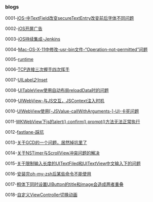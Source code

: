 ### blogs

0001-[iOS-中TextField改变secureTextEntry改变前后字体不同问题](docs/iOS-中TextField改变secureTextEntry改变前后字体不同问题.md)

0002-[iOS开屏广告](docs/iOS开屏广告.md)

0003-[iOS持续集成-Jenkins](docs/iOS持续集成-Jenkins.md)

0004-[Mac-OS-X-11中修改-usr-bin文件-“Operation-not-permitted”问题](docs/Mac-OS-X-11中修改-usr-bin文件-“Operation-not-permitted”问题.md)

0005-[runtime](docs/runtime.md)

0006-[TCP连接三次握手四次挥手](docs/TCP连接三次握手四次挥手.md)

0007-[UILabel之Inset](docs/UILabel之Inset.md)

0008-[UITableView使用自动布局reloadData时的问题](docs/UITableView使用自动布局reloadData时的问题.md)

0009-[UIWebView-与JS交互，JSContext注入时机](docs/UIWebView-与JS交互，JSContext注入时机.md)

0010-[UIWebView使用[-JSValue-callWithArguments-]-UI-卡死问题](docs/UIWebView使用[-JSValue-callWithArguments-]-UI-卡死问题.md)

0011-[WKWebView下js的alert(),confirm(),prompt()方法无法正常执行](docs/WKWebView下js的alert(),confirm(),prompt()方法无法正常执行.md)

0012-[fastlane-踩坑](docs/fastlane-踩坑实录.md)

0013-[关于GCD的一个问题，居然掉坑里了](docs/关于GCD的一个问题，居然掉坑里了.md)

0014-[关于NSTimer与ScrollView冲突问题的解决](docs/关于NSTimer与ScrollView冲突问题的解决.md)

0015-[关于限制输入长度的UITextFiled和UITextView中文输入下的问题](docs/关于限制输入长度的UITextFiled和UITextView中文输入下的问题.md)

0016-[安装完oh-my-zsh后某些命令不能使用](docs/安装完oh-my-zsh后某些命令不能使用.md)

0017-[粗体下同时设置UIButton的title和image会造成两者重叠](docs/粗体下同时设置UIButton的title和image会造成两者重叠.md)

0018-[自定义ViewController切换动画](docs/自定义ViewController切换动画.md)